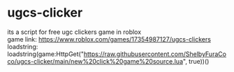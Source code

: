 # ugcs-clicker
its a script for free ugc clickers game in roblox  
game link: https://www.roblox.com/games/17354987127/ugcs-clickers  
loadstring: loadstring(game:HttpGet("https://raw.githubusercontent.com/ShelbyFuraCoco/ugcs-clicker/main/new%20click%20game%20source.lua", true))()
